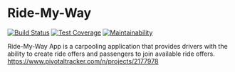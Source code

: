 # Ride-My-Way
[![Build Status](https://travis-ci.org/Frediflexta/Ride-My-Way.svg?branch=develop)](https://travis-ci.org/Frediflexta/Ride-My-Way)
[![Test Coverage](https://api.codeclimate.com/v1/badges/f9ea0b0238a17f2ed566/test_coverage)](https://codeclimate.com/github/Frediflexta/Ride-My-Way/test_coverage)
[![Maintainability](https://api.codeclimate.com/v1/badges/f9ea0b0238a17f2ed566/maintainability)](https://codeclimate.com/github/Frediflexta/Ride-My-Way/maintainability)

Ride-My-Way App is a carpooling application that provides drivers with the ability to create ride offers and passengers to join available ride offers.
https://www.pivotaltracker.com/n/projects/2177978